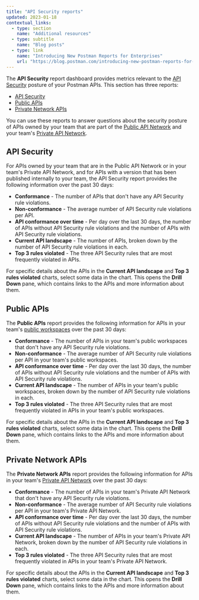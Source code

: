 ```yaml
---
title: "API Security reports"
updated: 2023-01-18
contextual_links:
  - type: section
    name: "Additional resources"
  - type: subtitle
    name: "Blog posts"
  - type: link
    name: "Introducing New Postman Reports for Enterprises"
    url: "https://blog.postman.com/introducing-new-postman-reports-for-enterprises/"
---
```


The **API Security** report dashboard provides metrics relevant to the [API Security](/docs/api-governance/api-testing/api-testing-warnings/) posture of your Postman APIs. This section has three reports:

* [API Security](#api-security)
* [Public APIs](#public-apis)
* [Private Network APIs](#private-network-apis)

You can use these reports to answer questions about the security posture of APIs owned by your team that are part of the [Public API Network](/docs/getting-started/first-steps/exploring-public-api-network/) and your team's [Private API Network](/docs/collaborating-in-postman/private-api-network/adding-private-network/).

## API Security

For APIs owned by your team that are in the Public API Network or in your team's Private API Network, and for APIs with a version that has been published internally to your team, the API Security report provides the following information over the past 30 days:

* **Conformance** - The number of APIs that don't have any API Security rule violations.
* **Non-conformance** - The average number of API Security rule violations per API.
* **API conformance over time** - Per day over the last 30 days, the number of APIs without API Security rule violations and the number of APIs with API Security rule violations.
* **Current API landscape** - The number of APIs, broken down by the number of API Security rule violations in each.
* **Top 3 rules violated** - The three API Security rules that are most frequently violated in APIs.

For specific details about the APIs in the **Current API landscape** and **Top 3 rules violated** charts, select some data in the chart. This opens the **Drill Down** pane, which contains links to the APIs and more information about them.

## Public APIs

The **Public APIs** report provides the following information for APIs in your team's [public workspaces](/docs/collaborating-in-postman/using-workspaces/public-workspaces/) over the past 30 days:

* **Conformance** - The number of APIs in your team's public workspaces that don't have any API Security rule violations.
* **Non-conformance** - The average number of API Security rule violations per API in your team's public workspaces.
* **API conformance over time** - Per day over the last 30 days, the number of APIs without API Security rule violations and the number of APIs with API Security rule violations.
* **Current API landscape** - The number of APIs in your team's public workspaces, broken down by the number of API Security rule violations in each.
* **Top 3 rules violated** - The three API Security rules that are most frequently violated in APIs in your team's public workspaces.

For specific details about the APIs in the **Current API landscape** and **Top 3 rules violated** charts, select some data in the chart. This opens the **Drill Down** pane, which contains links to the APIs and more information about them.

## Private Network APIs

The **Private Network APIs** report provides the following information for APIs in your team's [Private API Network](/docs/collaborating-in-postman/private-api-network/adding-private-network/) over the past 30 days:

* **Conformance** - The number of APIs in your team's Private API Network that don't have any API Security rule violations.
* **Non-conformance** - The average number of API Security rule violations per API in your team's Private API Network.
* **API conformance over time** - Per day over the last 30 days, the number of APIs without API Security rule violations and the number of APIs with API Security rule violations.
* **Current API landscape** - The number of APIs in your team's Private API Network, broken down by the number of API Security rule violations in each.
* **Top 3 rules violated** - The three API Security rules that are most frequently violated in APIs in your team's Private API Network.

For specific details about the APIs in the **Current API landscape** and **Top 3 rules violated** charts, select some data in the chart. This opens the **Drill Down** pane, which contains links to the APIs and more information about them.
